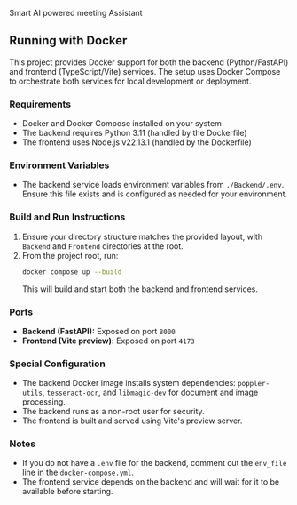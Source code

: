 Smart AI powered meeting Assistant

## Running with Docker

This project provides Docker support for both the backend (Python/FastAPI) and frontend (TypeScript/Vite) services. The setup uses Docker Compose to orchestrate both services for local development or deployment.

### Requirements
- Docker and Docker Compose installed on your system
- The backend requires Python 3.11 (handled by the Dockerfile)
- The frontend uses Node.js v22.13.1 (handled by the Dockerfile)

### Environment Variables
- The backend service loads environment variables from `./Backend/.env`. Ensure this file exists and is configured as needed for your environment.

### Build and Run Instructions
1. Ensure your directory structure matches the provided layout, with `Backend` and `Frontend` directories at the root.
2. From the project root, run:
   ```sh
   docker compose up --build
   ```
   This will build and start both the backend and frontend services.

### Ports
- **Backend (FastAPI):** Exposed on port `8000`
- **Frontend (Vite preview):** Exposed on port `4173`

### Special Configuration
- The backend Docker image installs system dependencies: `poppler-utils`, `tesseract-ocr`, and `libmagic-dev` for document and image processing.
- The backend runs as a non-root user for security.
- The frontend is built and served using Vite's preview server.

### Notes
- If you do not have a `.env` file for the backend, comment out the `env_file` line in the `docker-compose.yml`.
- The frontend service depends on the backend and will wait for it to be available before starting.
